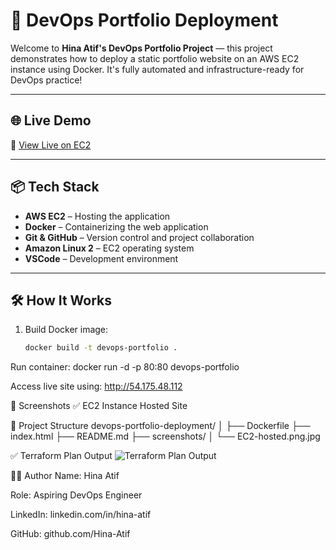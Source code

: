 # 🚀 DevOps Portfolio Deployment

Welcome to **Hina Atif's DevOps Portfolio Project** — this project demonstrates how to deploy a static portfolio website on an AWS EC2 instance using Docker. It's fully automated and infrastructure-ready for DevOps practice!

---

## 🌐 Live Demo

🔗 [View Live on EC2](http://54.175.48.112)

---

## 📦 Tech Stack

- **AWS EC2** – Hosting the application
- **Docker** – Containerizing the web application
- **Git & GitHub** – Version control and project collaboration
- **Amazon Linux 2** – EC2 operating system
- **VSCode** – Development environment

---

## 🛠️ How It Works

1. Build Docker image:
   ```bash
   docker build -t devops-portfolio .


Run container:
docker run -d -p 80:80 devops-portfolio

Access live site using:
http://54.175.48.112

📸 Screenshots
✅ EC2 Instance Hosted Site


📁 Project Structure
devops-portfolio-deployment/
│
├── Dockerfile
├── index.html
├── README.md
├── screenshots/
│   └── EC2-hosted.png.jpg

✅ Terraform Plan Output
![Terraform Plan Output](screenshots/image.png)


🙋‍♀️ Author
Name: Hina Atif

Role: Aspiring DevOps Engineer

LinkedIn: linkedin.com/in/hina-atif

GitHub: github.com/Hina-Atif


 

















